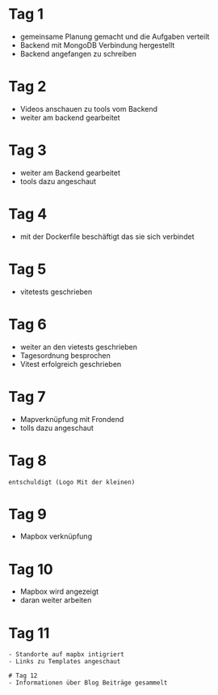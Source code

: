 # Tag 1

- gemeinsame Planung gemacht und die Aufgaben verteilt
- Backend mit MongoDB Verbindung hergestellt
- Backend angefangen zu schreiben

# Tag 2

 - Videos anschauen zu tools vom Backend
 - weiter am backend gearbeitet
 
 # Tag 3


 

 - weiter am Backend gearbeitet
 - tools dazu angeschaut

 # Tag 4
 -  mit der Dockerfile beschäftigt das sie sich verbindet
  # Tag  5
  - vitetests geschrieben

  # Tag 6 
  - weiter an den vietests geschrieben
  - Tagesordnung besprochen
  - Vitest erfolgreich geschrieben

  # Tag 7
   - Mapverknüpfung mit Frondend
   - tolls dazu angeschaut

   # Tag 8
    entschuldigt (Logo Mit der kleinen)

   # Tag 9

   - Mapbox verknüpfung

   # Tag 10
   - Mapbox wird angezeigt
   - daran weiter arbeiten

   # Tag 11
    
    - Standorte auf mapbx intigriert
    - Links zu Templates angeschaut

    # Tag 12
    - Informationen über Blog Beiträge gesammelt
    